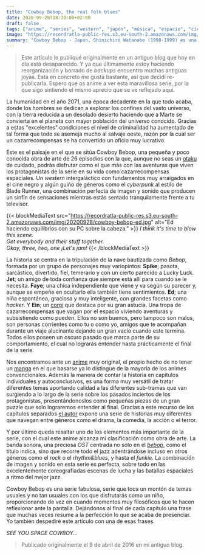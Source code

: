 ```yaml
---
title: "Cowboy Bebop, the real folk blues"
date: 2020-09-28T18:10:00+02:00
draft: false
tags: ["anime", "series", "western", "japón", "música", "espacio", "ciencia ficción"]
image: "https://recordratla-public-res.s3.eu-south-2.amazonaws.com/img/20200928/cover.webp"
summary: "Cowboy Bebop - Japón, Shinichirō Watanabe (1998-1999) es una serie ambientada en el año 2071, en un futuro en el que la humanidad ha colonizado el sistema solar, y sigue las aventuras de un grupo de cazarrecompensas a bordo de la nave espacial Bebop."
---
```


> Este artículo lo publiqué originalmente en un antiguo blog que hoy en
> día está desaparecido. Y ya que últimamente estoy haciendo
> reorganización y borrado de *backups* encuentro muchas antiguas joyas.
> Esta en concreto me gusta bastante, así que decidí re-publicarla. Espero
> que os anime a ver esta maravillosa serie, por la que sigo sintiendo el
> mismo aprecio que se ve reflejado aquí.

La humanidad en el año 2071, una época decadente en la que todo acaba,
donde los hombres se dedican a explorar los confines del vasto universo,
con la tierra reducida a un desolado desierto haciendo que a Marte se
convierta en el planeta con mayor población del universo conocido.
Gracias a estas \"excelentes\" condiciones el nivel de criminalidad ha
aumentado de tal forma que todo se asemeja mucho al salvaje oeste, razón
por la cual ser un cazarrecompensas se ha convertido un oficio muy
lucrativo.

Este es el paisaje en el que se sitúa Cowboy Bebop, una pequeña y poco
conocida obra de arte de 26 episodios con la que, aunque no seas un
[otaku](https://es.wikipedia.org/wiki/Otaku) de cuidado, podrás
disfrutar como el que más con las aventuras que viven los protagonistas
de la serie en su vida como cazarrecompensas espaciales. Un *western*
intergaláctico con fundamentos muy arraigados en el cine negro y algún
guiño de géneros como el *cyberpunk* al estilo de Blade Runner, una
combinación perfecta de imagen y sonido que producen un sinfín de
sensaciones mientras estás sentado tranquilamente frente a tu televisor.

{{< blockMediaText src="https://recordratla-public-res.s3.eu-south-2.amazonaws.com/img/20200928/cowboy-bebop-ed.jpg" alt="Ed haciendo equilibrios con su PC sobre la cabeza." >}}
<em>
    I think it's time to blow this scene.<br>
    Get everybody and their stuff together.<br>
    Okay, three, two, one ¡Let's jam!
</em>
{{< /blockMediaText >}}

La historia se centra en la tripulación de la nave bautizada como
*Bebop*, formada por un grupo de personajes muy variopintos: **Spike**;
pasota, sarcástico, divertido, fiel, temerario y con un cierto parecido
a Lucky Luck. **Jet**; un amigo de toda confianza que siempre está allí
para cuando se le necesita. **Faye**; una chica independiente que viene
y va según su parecer y, aunque se empeñe en ocultarlo ella también
tiene sentimientos. **Ed**; una niña espontánea, graciosa y muy
inteligente, con grandes facetas como *hacker*. Y **Ein**; un
[corgi](https://es.wikipedia.org/wiki/Corgi_gal%C3%A9s_de_Pembroke "Raza de perro.")
que destaca por su gran astucia. Una tropa de cazarrecompensas que vagan
por el espacio viviendo aventuras y subsistiendo como pueden. Ellos no
son buenos, pero tampoco son malos, son personas corrientes como tu o
como yo, amigos que te acompañan durante un viaje alucinante dejando un
gran vacío cuando este termina. Todos ellos poseen un oscuro pasado que
marca parte de su comportamiento, el cual no lograrás entender hasta
prácticamente el final de la serie.

Nos encontramos ante un [anime](https://es.wikipedia.org/wiki/Anime) muy
original, el propio hecho de no tener un
[manga](https://es.wikipedia.org/wiki/Manga) en el que basarse ya lo
distingue de la mayoría de los animes convencionales. Además la manera
de contar la historia en capítulos individuales y autoconclusivos, es
una forma muy versátil de tratar diferentes temas aportando calidad a
las diferentes sub-tramas que van surgiendo a lo largo de la serie sobre
los pasados inciertos de los protagonistas, presentándonoslos como
pequeñas piezas de un gran puzzle que solo lograremos entender al final.
Gracias a este recurso de los capítulos separados [el
autor](https://es.wikipedia.org/wiki/Shin'ichir%C5%8D_Watanabe "Shin'ichirō Watanabe")
expone una serie de historias muy diferentes que navegan entre géneros
como el drama, la comedia, la acción o el terror.

Y por último queda resaltar uno de los elementos más importante de la
serie, con el cual este anime alcanza mi clasificación como obra de
arte. La banda sonora, una preciosa *OST* centrada no solo en el
[*bebop*](https://es.wikipedia.org/wiki/Bebop), como el título indica,
sino que recorre todo el jazz adentrándose incluso en otros géneros como
el *rock* o el *rhythm&blues*, y hasta el *funkie*. La combinación de
imagen y sonido en esta serie es perfecta, sobre todo en las
excelentemente coreografiadas escenas de lucha y las batallas espaciales
a ritmo del mejor jazz.

Cowboy Bebop es una serie fabulosa, serie que toca un montón de temas
usuales y no tan usuales con los que disfrutarás como un niño,
proporcionando de vez en cuando momentos muy filosóficos que te hacen
reflexionar ante la pantalla. Dejándonos al final de cada capítulo una
frase que muchas veces resume a la perfección lo que se acaba de
presenciar. Yo también despediré este artículo con una de esas frases.

*SEE YOU SPACE COWBOY\...*

> Publicado originalmente el 9 de abril de 2016 en mi antiguo blog.
